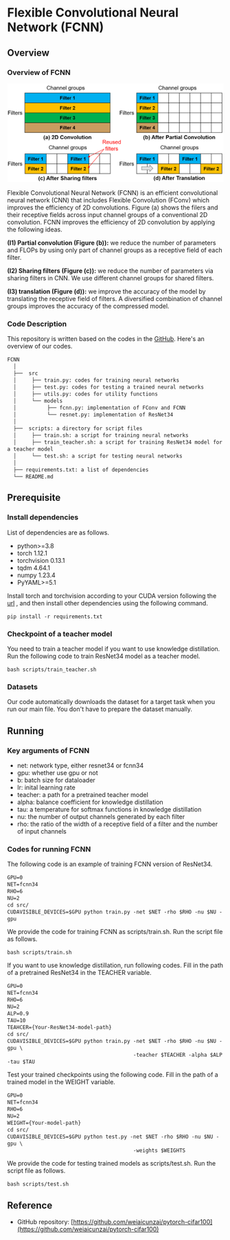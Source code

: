 # Flexible Convolutional Neural Network (FCNN)
## Overview
### Overview of FCNN
<p align="center">
    <img src="images/overview.png" alt="drawing"  width="700">
</p>
Flexible Convolutional Neural Network (FCNN) is an efficient convolutional neural network (CNN)
that includes Flexible Convolution (FConv) which improves the efficiency of 2D convolutions.
Figure (a) shows the filers and their receptive fields across input channel groups of a conventional 2D convolution.
FCNN improves the efficiency of 2D convolution by applying the following ideas. 

**(I1) Partial convolution (Figure (b)):**
we reduce the number of parameters and FLOPs by using only part of channel groups as a receptive field of each filter.


**(I2) Sharing filters (Figure (c)):**
we reduce the number of parameters via sharing filters in CNN.
We use different channel groups for shared filters.


**(I3) translation (Figure (d)):**
we improve the accuracy of the model by translating the receptive field of filters.
A diversified combination of channel groups improves the accuracy of the compressed model.

### Code Description
This repository is written based on the codes in the [GitHub](https://github.com/weiaicunzai/pytorch-cifar100).
Here's an overview of our codes.

``` Unicode
FCNN
  │
  ├──  src    
  │     ├── train.py: codes for training neural networks
  │     ├── test.py: codes for testing a trained neural networks
  │     ├── utils.py: codes for utility functions
  │     └── models
  │          ├── fcnn.py: implementation of FConv and FCNN
  │          └── resnet.py: implementation of ResNet34 
  │     
  ├──  scripts: a directory for script files
  │     ├── train.sh: a script for training neural networks
  │     ├── train_teacher.sh: a script for training ResNet34 model for a teacher model
  │     └── test.sh: a script for testing neural networks  
  │     
  ├── requirements.txt: a list of dependencies
  └── README.md

```

## Prerequisite
### Install dependencies
List of dependencies are as follows.
* python>=3.8
* torch 1.12.1
* torchvision 0.13.1
* tqdm 4.64.1
* numpy 1.23.4
* PyYAML>=5.1

Install torch and torchvision according to your CUDA version following the 
[url](https://pytorch.org/get-started/previous-versions/)
, and then install other dependencies using the following command.
```
pip install -r requirements.txt
```

### Checkpoint of a teacher model
You need to train a teacher model if you want to use knowledge distillation.
Run the following code to train ResNet34 model as a teacher model.
```
bash scripts/train_teacher.sh
```


### Datasets
Our code automatically downloads the dataset for a target task when you run our main file.
You don't have to prepare the dataset manually.

## Running
### Key arguments of FCNN
* net: network type, either resnet34 or fcnn34
* gpu: whether use gpu or not
* b: batch size for dataloader
* lr: inital learning rate
* teacher: a path for a pretrained teacher model
* alpha: balance coefficient for knowledge distillation
* tau: a temperature for softmax functions in knowledge distillation
* nu: the number of output channels generated by each filter
* rho: the ratio of the width of a receptive field of a filter and the number of input channels

### Codes for running FCNN
The following code is an example of training FCNN version of ResNet34.
```
GPU=0
NET=fcnn34
RHO=6
NU=2
cd src/
CUDAVISIBLE_DEVICES=$GPU python train.py -net $NET -rho $RHO -nu $NU -gpu
```
We provide the code for training FCNN as scripts/train.sh.
Run the script file as follows.
```
bash scripts/train.sh
```

If you want to use knowledge distillation, run following codes.
Fill in the path of a pretrained ResNet34 in the TEACHER variable. 
```
GPU=0
NET=fcnn34
RHO=6
NU=2
ALP=0.9
TAU=10
TEAHCER={Your-ResNet34-model-path}
cd src/
CUDAVISIBLE_DEVICES=$GPU python train.py -net $NET -rho $RHO -nu $NU -gpu \
                                         -teacher $TEACHER -alpha $ALP -tau $TAU 
```

Test your trained checkpoints using the following code.
Fill in the path of a trained model in the WEIGHT variable.
```
GPU=0
NET=fcnn34
RHO=6
NU=2
WEIGHT={Your-model-path}
cd src/
CUDAVISIBLE_DEVICES=$GPU python test.py -net $NET -rho $RHO -nu $NU -gpu \
                                         -weights $WEIGHTS 
```
We provide the code for testing trained models as scripts/test.sh.
Run the script file as follows.
```
bash scripts/test.sh
```

## Reference
* GitHub repository: [https://github.com/weiaicunzai/pytorch-cifar100](https://github.com/weiaicunzai/pytorch-cifar100)
